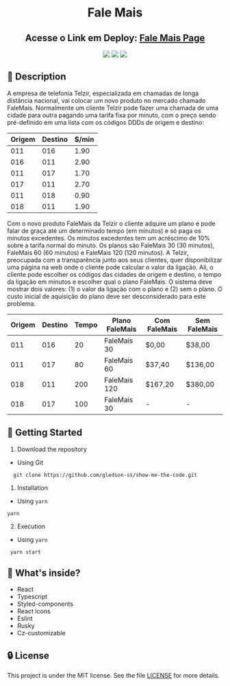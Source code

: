 <h1 align="center">
  Fale Mais
</h1>

<h2 align="center">
    Acesse o Link em Deploy: <a href="https://show-me-the-code-fale-mais.netlify.app/" target="_blank">Fale Mais Page<a/>
</h2>

<!-- Badges -->
<p align="center">
    <a href="https://show-me-the-code-fale-mais.netlify.app/" target="_blank"><img src="https://img.shields.io/website?url=https%3A%2F%2Fmy-portfolio-mu-nine.vercel.app%2F"/><a/>
    <img src="https://img.shields.io/badge/licence-MIT-agree"/>
    <img src="https://img.shields.io/badge/challenge-WEB-red" />
</p>

## 📖 Description

A empresa de telefonia Telzir, especializada em chamadas de longa distância nacional, vai
colocar um novo produto no mercado chamado FaleMais.
Normalmente um cliente Telzir pode fazer uma chamada de uma cidade para outra pagando
uma tarifa fixa por minuto, com o preço sendo pré-definido em uma lista com os códigos DDDs
de origem e destino:

Origem    | Destino | $/min
--------- | ------- | ------
011       | 016     | 1.90
016       | 011     | 2.90
011       | 017     | 1.70
017       | 011     | 2.70
011       | 018     | 0.90
018       | 011     | 1.90

Com o novo produto FaleMais da Telzir o cliente adquire um plano e pode falar de graça até
um determinado tempo (em minutos) e só paga os minutos excedentes. Os minutos
excedentes tem um acréscimo de 10% sobre a tarifa normal do minuto. Os planos são
FaleMais 30 (30 minutos), FaleMais 60 (60 minutos) e FaleMais 120 (120 minutos).
A Telzir, preocupada com a transparência junto aos seus clientes, quer disponibilizar uma
página na web onde o cliente pode calcular o valor da ligação. Ali, o cliente pode escolher os
códigos das cidades de origem e destino, o tempo da ligação em minutos e escolher qual o
plano FaleMais. O sistema deve mostrar dois valores: (1) o valor da ligação com o plano e (2)
sem o plano. O custo inicial de aquisição do plano deve ser desconsiderado para este
problema.

Origem  | Destino | Tempo |  Plano FaleMais |  Com FaleMais |  Sem FaleMais
------- |-------  |-------|--------------  |--------------  |--------------
011     |016      |20     |FaleMais 30     |$0,00           |$38,00
011     |017      |80     |FaleMais 60     |$37,40          |$136,00
018     |011      |200    |FaleMais 120    |$167,20         |$380,00
018     |017      |100    |FaleMais 30     |-               |-

## 🚀 Getting Started

1. Download the repository

  - Using Git
```shell
  git clone https://github.com/gledson-ss/show-me-the-code.git
```

1. Installation
  - Using `yarn` 
   ```shell
   yarn
   ```
  

2. Execution
  - Using `yarn`

  ```shell
   yarn start
  ```
  

## 🧐 What's inside?

  - React
  - Typescript
  - Styled-components 
  - React Icons
  - Eslint
  - Rusky
  - Cz-customizable

## 🔒 License

This project is under the MIT license. See the file [LICENSE](LICENSE) for more details.

